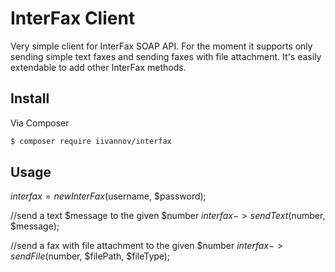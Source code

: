 # InterFax Client

Very simple client for InterFax SOAP API. For the moment it supports only sending simple text faxes and sending faxes with file attachment.
It's easily extendable to add other InterFax methods.

## Install

Via Composer

``` bash
$ composer require iivannov/interfax
```

## Usage

$interfax = new InterFax($username, $password);

//send a text $message to the given $number
$interfax->sendText($number, $message);

//send a fax with file attachment to the given $number
$interfax->sendFile($number, $filePath, $fileType);



